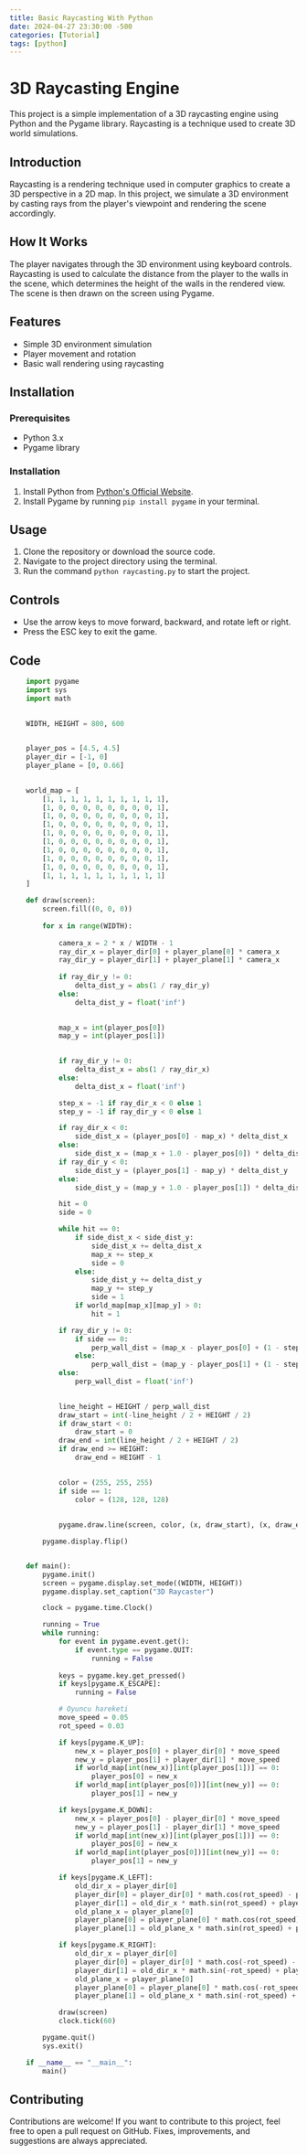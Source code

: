 ```yaml
---
title: Basic Raycasting With Python 
date: 2024-04-27 23:30:00 -500
categories: [Tutorial]
tags: [python]
---
```


# 3D Raycasting Engine

This project is a simple implementation of a 3D raycasting engine using Python and the Pygame library. Raycasting is a technique used to create 3D world simulations.

## Introduction

Raycasting is a rendering technique used in computer graphics to create a 3D perspective in a 2D map. In this project, we simulate a 3D environment by casting rays from the player's viewpoint and rendering the scene accordingly.

## How It Works

The player navigates through the 3D environment using keyboard controls. Raycasting is used to calculate the distance from the player to the walls in the scene, which determines the height of the walls in the rendered view. The scene is then drawn on the screen using Pygame.

## Features

- Simple 3D environment simulation
- Player movement and rotation
- Basic wall rendering using raycasting

## Installation

### Prerequisites

- Python 3.x
- Pygame library

### Installation

1. Install Python from [Python's Official Website](https://www.python.org/downloads/).
2. Install Pygame by running `pip install pygame` in your terminal.

## Usage

1. Clone the repository or download the source code.
2. Navigate to the project directory using the terminal.
3. Run the command `python raycasting.py` to start the project.

## Controls

- Use the arrow keys to move forward, backward, and rotate left or right.
- Press the ESC key to exit the game.

## Code 

```python
    import pygame
    import sys
    import math

    
    WIDTH, HEIGHT = 800, 600

    
    player_pos = [4.5, 4.5]
    player_dir = [-1, 0]
    player_plane = [0, 0.66]

    
    world_map = [
        [1, 1, 1, 1, 1, 1, 1, 1, 1, 1],
        [1, 0, 0, 0, 0, 0, 0, 0, 0, 1],
        [1, 0, 0, 0, 0, 0, 0, 0, 0, 1],
        [1, 0, 0, 0, 0, 0, 0, 0, 0, 1],
        [1, 0, 0, 0, 0, 0, 0, 0, 0, 1],
        [1, 0, 0, 0, 0, 0, 0, 0, 0, 1],
        [1, 0, 0, 0, 0, 0, 0, 0, 0, 1],
        [1, 0, 0, 0, 0, 0, 0, 0, 0, 1],
        [1, 0, 0, 0, 0, 0, 0, 0, 0, 1],
        [1, 1, 1, 1, 1, 1, 1, 1, 1, 1]
    ]

    def draw(screen):
        screen.fill((0, 0, 0))
        
        for x in range(WIDTH):
            
            camera_x = 2 * x / WIDTH - 1
            ray_dir_x = player_dir[0] + player_plane[0] * camera_x
            ray_dir_y = player_dir[1] + player_plane[1] * camera_x
            
            if ray_dir_y != 0:
                delta_dist_y = abs(1 / ray_dir_y)
            else:
                delta_dist_y = float('inf')

           
            map_x = int(player_pos[0])
            map_y = int(player_pos[1])

            
            if ray_dir_y != 0:
                delta_dist_x = abs(1 / ray_dir_x)
            else:
                delta_dist_x = float('inf')

            step_x = -1 if ray_dir_x < 0 else 1
            step_y = -1 if ray_dir_y < 0 else 1

            if ray_dir_x < 0:
                side_dist_x = (player_pos[0] - map_x) * delta_dist_x
            else:
                side_dist_x = (map_x + 1.0 - player_pos[0]) * delta_dist_x
            if ray_dir_y < 0:
                side_dist_y = (player_pos[1] - map_y) * delta_dist_y
            else:
                side_dist_y = (map_y + 1.0 - player_pos[1]) * delta_dist_y

            hit = 0
            side = 0

            while hit == 0:
                if side_dist_x < side_dist_y:
                    side_dist_x += delta_dist_x
                    map_x += step_x
                    side = 0
                else:
                    side_dist_y += delta_dist_y
                    map_y += step_y
                    side = 1
                if world_map[map_x][map_y] > 0:
                    hit = 1

            if ray_dir_y != 0:
                if side == 0:
                    perp_wall_dist = (map_x - player_pos[0] + (1 - step_x) / 2) / ray_dir_x
                else:
                    perp_wall_dist = (map_y - player_pos[1] + (1 - step_y) / 2) / ray_dir_y
            else:
                perp_wall_dist = float('inf')

            
            line_height = HEIGHT / perp_wall_dist
            draw_start = int(-line_height / 2 + HEIGHT / 2)
            if draw_start < 0:
                draw_start = 0
            draw_end = int(line_height / 2 + HEIGHT / 2)
            if draw_end >= HEIGHT:
                draw_end = HEIGHT - 1

            
            color = (255, 255, 255)
            if side == 1:
                color = (128, 128, 128)
            
            
            pygame.draw.line(screen, color, (x, draw_start), (x, draw_end), 1)

        pygame.display.flip()


    def main():
        pygame.init()
        screen = pygame.display.set_mode((WIDTH, HEIGHT))
        pygame.display.set_caption("3D Raycaster")

        clock = pygame.time.Clock()

        running = True
        while running:
            for event in pygame.event.get():
                if event.type == pygame.QUIT:
                    running = False
            
            keys = pygame.key.get_pressed()
            if keys[pygame.K_ESCAPE]:
                running = False

            # Oyuncu hareketi
            move_speed = 0.05
            rot_speed = 0.03

            if keys[pygame.K_UP]:
                new_x = player_pos[0] + player_dir[0] * move_speed
                new_y = player_pos[1] + player_dir[1] * move_speed
                if world_map[int(new_x)][int(player_pos[1])] == 0:
                    player_pos[0] = new_x
                if world_map[int(player_pos[0])][int(new_y)] == 0:
                    player_pos[1] = new_y

            if keys[pygame.K_DOWN]:
                new_x = player_pos[0] - player_dir[0] * move_speed
                new_y = player_pos[1] - player_dir[1] * move_speed
                if world_map[int(new_x)][int(player_pos[1])] == 0:
                    player_pos[0] = new_x
                if world_map[int(player_pos[0])][int(new_y)] == 0:
                    player_pos[1] = new_y

            if keys[pygame.K_LEFT]:
                old_dir_x = player_dir[0]
                player_dir[0] = player_dir[0] * math.cos(rot_speed) - player_dir[1] * math.sin(rot_speed)
                player_dir[1] = old_dir_x * math.sin(rot_speed) + player_dir[1] * math.cos(rot_speed)
                old_plane_x = player_plane[0]
                player_plane[0] = player_plane[0] * math.cos(rot_speed) - player_plane[1] * math.sin(rot_speed)
                player_plane[1] = old_plane_x * math.sin(rot_speed) + player_plane[1] * math.cos(rot_speed)

            if keys[pygame.K_RIGHT]:
                old_dir_x = player_dir[0]
                player_dir[0] = player_dir[0] * math.cos(-rot_speed) - player_dir[1] * math.sin(-rot_speed)
                player_dir[1] = old_dir_x * math.sin(-rot_speed) + player_dir[1] * math.cos(-rot_speed)
                old_plane_x = player_plane[0]
                player_plane[0] = player_plane[0] * math.cos(-rot_speed) - player_plane[1] * math.sin(-rot_speed)
                player_plane[1] = old_plane_x * math.sin(-rot_speed) + player_plane[1] * math.cos(-rot_speed)

            draw(screen)
            clock.tick(60)

        pygame.quit()
        sys.exit()

    if __name__ == "__main__":
        main()

```
## Contributing

Contributions are welcome! If you want to contribute to this project, feel free to open a pull request on GitHub. Fixes, improvements, and suggestions are always appreciated.

